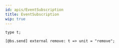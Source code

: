```yaml
---
id: apis/EventSubscription
title: EventSubscription
wip: true
---
```


```reason
type t;

[@bs.send] external remove: t => unit = "remove";

```
